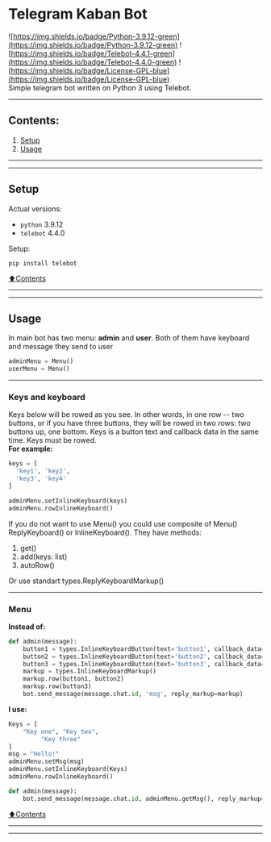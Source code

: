 # Telegram Kaban Bot

![https://img.shields.io/badge/Python-3.9.12-green](https://img.shields.io/badge/Python-3.9.12-green) 
![https://img.shields.io/badge/Telebot-4.4.1-green](https://img.shields.io/badge/Telebot-4.4.0-green) 
![https://img.shields.io/badge/License-GPL-blue](https://img.shields.io/badge/License-GPL-blue)     
Simple telegram bot written on Python 3 using Telebot. 

----
## Contents:
1. [Setup](#setup)
2. [Usage](#usage)
----
----
## Setup
Actual versions:    
+ `python`  3.9.12    
+ `telebot`  4.4.0
    
Setup:
```
pip install telebot
```
[:arrow_up:Contents](#contents)

----
----
## Usage

In main bot has two menu: __admin__ and __user__. Both of them have keyboard and message they send to user
```python
adminMenu = Menu()
userMenu = Menu()
```
----
### Keys and keyboard
Keys below will be rowed as you see. 
 In other words, in one row -- two buttons, or if you have three buttons, they will be rowed in two rows: two buttons up, one bottom.
 Keys is a button text and callback data in the same time. Keys must be rowed.    
**For example:**
```python
keys = [
  'key1', 'key2',
  'key3', 'key4'
]

adminMenu.setInlineKeyboard(keys)
adminMenu.rowInlineKeyboard()
```
If you do not want to use Menu() you could use composite of Menu() ReplyKeyboard() or InlineKeyboard(). They have methods:    
1. get()
2. add(keys: list)
3. autoRow()

Or use standart types.ReplyKeyboardMarkup()

----

### Menu
**Instead of:**
```python
def admin(message):
    button1 = types.InlineKeyboardButton(text='button1', callback_data='call_1')
    button2 = types.InlineKeyboardButton(text='button2', callback_data='call_2')
    button3 = types.InlineKeyboardButton(text='button3', callback_data='call_3')
    markup = types.InlineKeyboardMarkup()
    markup.row(button1, button2)
    markup.row(button3)
    bot.send_message(message.chat.id, 'msg', reply_markup=markup)
```
**I use:**
```python
Keys = [
    "Key one", "Key two",
         "Key three"
]
msg = "Hello!"
adminMenu.setMsg(msg)
adminMenu.setInlineKeyboard(Keys)
adminMenu.rowInlineKeyboard()

def admin(message):
    bot.send_message(message.chat.id, adminMenu.getMsg(), reply_markup=adminMenu.getInlineKeyboard())
```
[:arrow_up:Contents](#contents)

----
----

